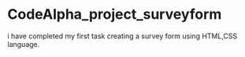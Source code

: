 # CodeAlpha_project_surveyform
i have completed my first task creating a survey form using HTML,CSS language.
